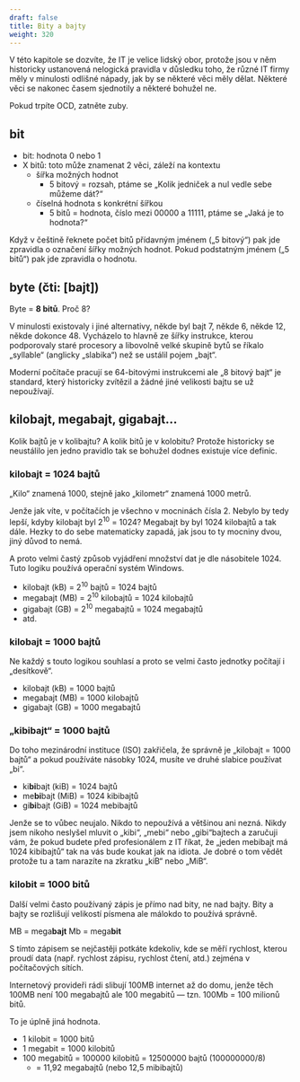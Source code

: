 ```yaml
---
draft: false
title: Bity a bajty
weight: 320
---
```


V této kapitole se dozvíte, že IT je velice lidský obor, protože jsou v něm historicky ustanovená nelogická pravidla v důsledku toho, že různé IT firmy měly v minulosti odlišné nápady, jak by se některé věci měly dělat. Některé věci se nakonec časem sjednotily a některé bohužel ne.

Pokud trpíte OCD, zatněte zuby.

## bit

- bit: hodnota 0 nebo 1
- X bitů: toto může znamenat 2 věci, záleží na kontextu
  - šířka možných hodnot
    - 5 bitový = rozsah, ptáme se „Kolik jedniček a nul vedle sebe můžeme dát?“
  - číselná hodnota s konkrétní šířkou
    - 5 bitů = hodnota, číslo mezi 00000 a 11111, ptáme se „Jaká je to hodnota?“

Když v češtině řeknete počet bitů přídavným jménem („5 bitový“) pak jde zpravidla o označení šířky možných hodnot.
Pokud podstatným jménem („5 bitů“) pak jde zpravidla o hodnotu. 

## byte (čti: [bajt])

Byte = **8 bitů**. Proč 8?

V minulosti existovaly i jiné alternativy, někde byl bajt 7, někde 6, někde 12, někde dokonce 48. Vycházelo to hlavně ze šířky instrukce, kterou podporovaly staré procesory a libovolně velké skupině bytů se říkalo „syllable“ (anglicky „slabika“) než se ustálil pojem „bajt“.

Moderní počítače pracují se 64-bitovými instrukcemi ale „8 bitový bajt“ je standard, který historicky zvítězil a žádné jiné velikosti bajtu se už nepoužívají.

## kilobajt, megabajt, gigabajt…

Kolik bajtů je v kolibajtu? A kolik bitů je v kolobitu? Protože historicky se neustálilo jen jedno pravidlo tak se bohužel dodnes existuje více definic. 

### kilobajt = 1024 bajtů

„Kilo“ znamená 1000, stejně jako „kilometr“ znamená 1000 metrů.

Jenže jak víte, v počítačích je všechno v mocninách čísla 2. Nebylo by tedy lepší, kdyby kilobajt byl 2<sup>10</sup> = 1024? Megabajt by byl 1024 kilobajtů a tak dále. Hezky to do sebe matematicky zapadá, jak jsou to ty mocniny dvou, jiný důvod to nemá.

A proto velmi častý způsob vyjádření množství dat je dle násobitele 1024. Tuto logiku používá operační systém Windows.

- kilobajt (kB) = 2<sup>10</sup> bajtů = 1024 bajtů
- megabajt (MB) = 2<sup>10</sup> kilobajtů = 1024 kilobajtů
- gigabajt (GB) = 2<sup>10</sup> megabajtů = 1024 megabajtů
- atd.

### kilobajt = 1000 bajtů

Ne každý s touto logikou souhlasí a proto se velmi často jednotky počítají i „desítkově“.

- kilobajt (kB) = 1000 bajtů
- megabajt (MB) = 1000 kilobajtů
- gigabajt (GB) = 1000 megabajtů

### „kibibajt“ = 1000 bajtů

Do toho mezinárodní instituce (ISO) zakřičela, že správně je „kilobajt = 1000 bajtů“ a pokud používáte násobky 1024, musíte ve druhé slabice používat „bi“.

- ki**bi**bajt (kiB) = 1024 bajtů
- me**bi**bajt (MiB) = 1024 kibibajtů
- gi**bi**bajt (GiB) = 1024 mebibajtů

Jenže se to vůbec neujalo. Nikdo to nepoužívá a většinou ani nezná. Nikdy jsem nikoho neslyšel mluvit o „kibi“, „mebi“ nebo „gibi“bajtech a zaručuji vám, že pokud budete před profesionálem z IT říkat, že „jeden mebibajt má 1024 kibibajtů“ tak na vás bude koukat jak na idiota. Je dobré o tom vědět protože tu a tam narazíte na zkratku „kiB“ nebo „MiB“.

### kilobit = 1000 bitů

Další velmi často používaný zápis je přímo nad bity, ne nad bajty. Bity a bajty se rozlišují velikostí písmena ale málokdo to používá správně.

MB = mega**bajt**
Mb = mega**bit**

S tímto zápisem se nejčastěji potkáte kdekoliv, kde se měří rychlost, kterou proudí data (např. rychlost zápisu, rychlost čtení, atd.) zejména v počítačových sítích.

Internetový provideři rádi slibují 100MB internet až do domu, jenže těch 100MB není 100 megabajtů ale 100 megabitů — tzn. 100Mb = 100 milionů bitů.

To je úplně jiná hodnota.

- 1 kilobit = 1000 bitů
- 1 megabit = 1000 kilobitů
- 100 megabitů = 100000 kilobitů = 12500000 bajtů (100000000/8)
  - = 11,92 megabajtů (nebo 12,5 mibibajtů)
